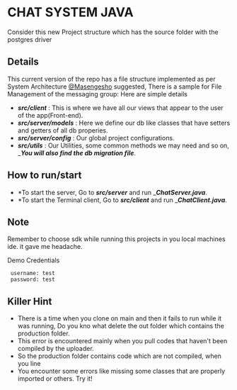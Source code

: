 # CHAT SYSTEM JAVA
Consider this new Project structure which has the source folder with the postgres driver

## Details

This current version of the repo has a file structure implemented as per System Architecture [@Masengesho](https://github.com/donatien2020) suggested,
There is a sample for File Management of the messaging group:
Here are simple details

* ***src/client*** : This is where we have all our views that appear to the user of the app(Front-end).
* ***src/server/models*** : Here we define our db like classes that have setters and getters of all db properies.
* ***src/server/config*** : Our global project configurations.
* ***src/utils*** : Our Utilities, some common methods we may need and so on, ____You will also find the db migration file___.

## How to run/start
* *To start the server, Go to ***src/server*** and run ____ChatServer.java___.
* *To start the Terminal client, Go to ***src/client*** and run ____ChatClient.java___.
## Note
Remember to choose sdk while running this projects in you local machines ide. it gave me headache.

Demo Credentials
```
 username: test
 password: test
```
## Killer Hint
* There is a time when you clone on main and then it fails to run while it was running, Do you kno what delete the out folder which contains the production folder.
* This error is encountered mainly when you pull codes that haven't been compiled by the uploader. 
* So the production folder contains code which are not compiled, when you line 
* You encounter some errors like missing some classes that are properly imported or others. Try it!
